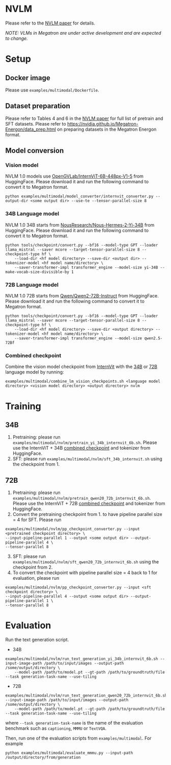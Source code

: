 NVLM
====

Please refer to the [NVLM paper](https://arxiv.org/pdf/2409.11402) for details.

*NOTE: VLMs in Megatron are under active development and are expected to change.*

# Setup

## Docker image

Please use `examples/multimodal/Dockerfile`.

## Dataset preparation

Please refer to Tables 4 and 6 in the [NVLM paper](https://arxiv.org/pdf/2409.11402) for full list of pretrain and SFT datasets.
Please refer to https://nvidia.github.io/Megatron-Energon/data_prep.html on preparing datasets in the Megatron Energon format.

## Model conversion

### Vision model

NVLM 1.0 models use [OpenGVLab/InternViT-6B-448px-V1-5](https://huggingface.co/OpenGVLab/InternViT-6B-448px-V1-5) from HuggingFace.
Please download it and run the following command to convert it to Megatron format.
```
python examples/multimodal/model_converter/internvit_converter.py --output-dir <some output dir> --use-te --tensor-parallel-size 8
```

### 34B Language model

NVLM 1.0 34B starts from [NousResearch/Nous-Hermes-2-Yi-34B](https://huggingface.co/NousResearch/Nous-Hermes-2-Yi-34B) from HuggingFace.
Please download it and run the following command to convert it to Megatron format.
```
python tools/checkpoint/convert.py --bf16 --model-type GPT --loader llama_mistral --saver mcore --target-tensor-parallel-size 8 --checkpoint-type hf \
    --load-dir <hf model directory> --save-dir <output dir> --tokenizer-model <hf model name/directory> \
    --saver-transformer-impl transformer_engine --model-size yi-34B --make-vocab-size-divisible-by 1
```

### 72B Language model

NVLM 1.0 72B starts from [Qwen/Qwen2-72B-Instruct](https://huggingface.co/Qwen/Qwen2-72B-Instruct) from HuggingFace.
Please download it and run the following command to convert it to Megatron format.
```
python tools/checkpoint/convert.py --bf16 --model-type GPT --loader llama_mistral --saver mcore --target-tensor-parallel-size 8 --checkpoint-type hf \
    --load-dir <hf model directory> --save-dir <output directory> --tokenizer-model <hf model name/directory> \
    --saver-transformer-impl transformer_engine --model-size qwen2.5-72Bf
```

### Combined checkpoint

Combine the vision model checkpoint from [InternVit](#internvit) with the [34B](#34b-language-model) or [72B](#72b-language-model) language model by running:
```
examples/multimodal/combine_lm_vision_checkpoints.sh <language model directory> <vision model directory> <output directory> nvlm
```

# Training

## 34B

1. Pretraining: please run `examples/multimodal/nvlm/pretrain_yi_34b_internvit_6b.sh`. Please use the InternViT + 34B [combined checkpoint](#combined-checkpoint) and tokenizer from HuggingFace.
2. SFT: please run `examples/multimodal/nvlm/sft_34b_internvit.sh` using the checkpoint from 1.

## 72B

1. Pretraining: please run `examples/multimodal/nvlm/pretrain_qwen20_72b_internvit_6b.sh`. Please use the InternViT + 72B [combined checkpoint](#combined-checkpoint) and tokenizer from HuggingFace.
2. Convert the pretraining checkpoint from 1. to have pipeline parallel size = 4 for SFT. Please run
```
examples/multimodal/nvlm/pp_checkpoint_converter.py --input <pretrained checkpoint directory> \
--input-pipeline-parallel 1 --output <some output dir> --output-pipeline-parallel 4 \
--tensor-parallel 8
```
3. SFT: please run `examples/multimodal/nvlm/sft_qwen20_72b_internvit_6b.sh` using the checkpoint from 2.
4. To convert the checkpoint with pipeline parallel size = 4 back to 1 for evaluation, please run
```
examples/multimodal/nvlm/pp_checkpoint_converter.py --input <sft checkpoint directory> \
--input-pipeline-parallel 4 --output <some output dir> --output-pipeline-parallel 1 \
--tensor-parallel 8
```

# Evaluation

Run the text generation script.
- 34B
```
examples/multimodal/nvlm/run_text_generation_yi_34b_internvit_6b.sh --input-image-path /path/to/input/images --output-path /some/output/directory \
    --model-path /path/to/model.pt --gt-path /path/to/groundtruth/file --task generation-task-name --use-tiling
```
- 72B
```
examples/multimodal/nvlm/run_text_generation_qwen20_72b_internvit_6b.sh --input-image-path /path/to/input/images --output-path /some/output/directory \
    --model-path /path/to/model.pt --gt-path /path/to/groundtruth/file --task generation-task-name --use-tiling
```

where `--task generation-task-name` is the name of the evaluation benchmark such as `captioning`, `MMMU` or `TextVQA`.

Then, run one of the evaluation scripts from `examples/multimodal`. For example

```
python examples/multimodal/evaluate_mmmu.py --input-path /output/directory/from/generation
```
